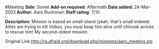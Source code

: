 #Meeting
**Side:** Soviet
**Add-on required:** Aftermath
**Date added:** 24-Mar-2003
**Author:** Aaro Ruohonen
**Staff rating:** 7/10

**Description:** Mission is based on small island (yeah, that&apos;s small indeed). Allies are trying to kill Volkov, you must keep him alive until chinook arrives to rescue him! My second-oldest mission.

Original Link:http://ra.afraid.org/download.php/missions/aaro_meeting.zip
